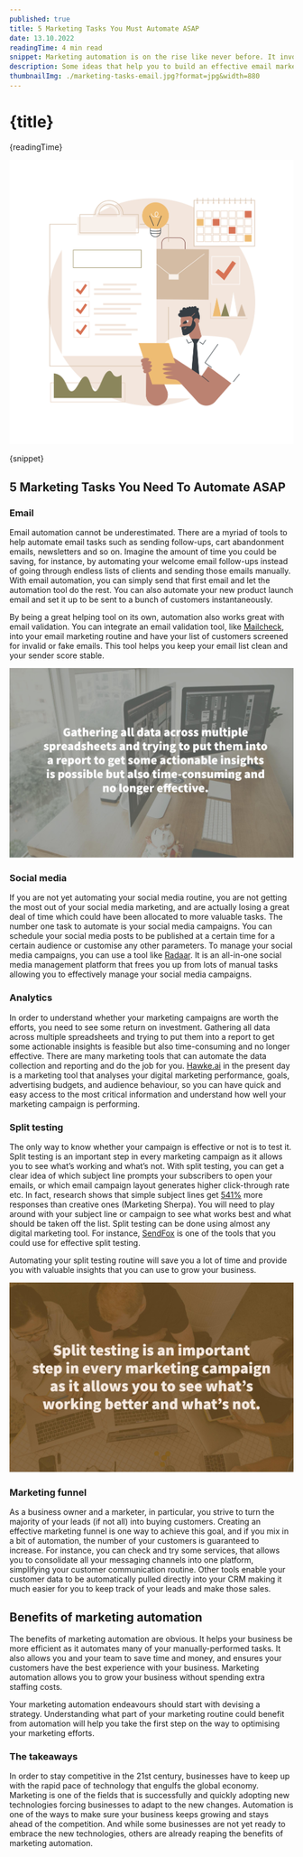 ```yaml
---
published: true
title: 5 Marketing Tasks You Must Automate ASAP
date: 13.10.2022
readingTime: 4 min read
snippet: Marketing automation is on the rise like never before. It involves using different tools to automate repetitive marketing tasks like tracking customer engagement, sending welcome emails, new product launch emails and so on. If you are an emerging marketer looking to optimize your marketing operations, here is an undeniable list of tasks that you need to automate.
description: Some ideas that help you to build an effective email marketing strategy and get a high response from your mail list.
thumbnailImg: ./marketing-tasks-email.jpg?format=jpg&width=880
---
```


# {title}

{readingTime}

![Marketing Tasks You Must Automate ASAP](./marketing-tasks-you-must-automate-asap.jpg?format=webp;jpg;png;avif&srcset&width=880)

{snippet}

## 5 Marketing Tasks You Need To Automate ASAP

### Email

Email automation cannot be underestimated. There are a myriad of tools to help automate email tasks such as sending follow-ups, cart abandonment emails, newsletters and so on. Imagine the amount of time you could be saving, for instance, by automating your welcome email follow-ups instead of going through endless lists of clients and sending those emails manually. With email automation, you can simply send that first email and let the automation tool do the rest. You can also automate your new product launch email and set it up to be sent to a bunch of customers instantaneously.

By being a great helping tool on its own, automation also works great with email validation. You can integrate an email validation tool, like [Mailcheck](/#contact-us), into your email marketing routine and have your list of customers screened for invalid or fake emails. This tool helps you keep your email list clean and your sender score stable.

![Marketing tasks Email](./marketing-tasks-email.jpg?format=webp;jpg;png;avif&srcset&width=880)

### Social media

If you are not yet automating your social media routine, you are not getting the most out of your social media marketing, and are actually losing a great deal of time which could have been allocated to more valuable tasks. The number one task to automate is your social media campaigns. You can schedule your social media posts to be published at a certain time for a certain audience or customise any other parameters. To manage your social media campaigns, you can use a tool like [Radaar](https://appsumo.com/products/marketplace-radaar/). It is an all-in-one social media management platform that frees you up from lots of manual tasks allowing you to effectively manage your social media campaigns.

### Analytics

In order to understand whether your marketing campaigns are worth the efforts, you need to see some return on investment. Gathering all data across multiple spreadsheets and trying to put them into a report to get some actionable insights is feasible but also time-consuming and no longer effective. There are many marketing tools that can automate the data collection and reporting and do the job for you. [Hawke.ai](https://hawke.ai/) in the present day is a marketing tool that analyses your digital marketing performance, goals, advertising budgets, and audience behaviour, so you can have quick and easy access to the most critical information and understand how well your marketing campaign is performing.

### Split testing

The only way to know whether your campaign is effective or not is to test it. Split testing is an important step in every marketing campaign as it allows you to see what’s working and what’s not. With split testing, you can get a clear idea of which subject line prompts your subscribers to open your emails, or which email campaign layout generates higher click-through rate etc. In fact, research shows that simple subject lines get [541%](https://truelist.co/blog/ab-testing-statistics/) more responses than creative ones (Marketing Sherpa). You will need to play around with your subject line or campaign to see what works best and what should be taken off the list. Split testing can be done using almost any digital marketing tool. For instance, [SendFox](https://appsumo.com/products/sendfox/) is one of the tools that you could use for effective split testing.

Automating your split testing routine will save you a lot of time and provide you with valuable insights that you can use to grow your business.

![Split testing](./split-testing.jpg?format=webp;jpg;png;avif&srcset&width=880)

### Marketing funnel

As a business owner and a marketer, in particular, you strive to turn the majority of your leads (if not all) into buying customers. Creating an effective marketing funnel is one way to achieve this goal, and if you mix in a bit of automation, the number of your customers is guaranteed to increase. For instance, you can check and try some services, that allows you to consolidate all your messaging channels into one platform, simplifying your customer communication routine. Other tools enable your customer data to be automatically pulled directly into your CRM making it much easier for you to keep track of your leads and make those sales.

## Benefits of marketing automation

The benefits of marketing automation are obvious. It helps your business be more efficient as it automates many of your manually-performed tasks. It also allows you and your team to save time and money, and ensures your customers have the best experience with your business. Marketing automation allows you to grow your business without spending extra staffing costs.

Your marketing automation endeavours should start with devising a strategy. Understanding what part of your marketing routine could benefit from automation will help you take the first step on the way to optimising your marketing efforts.

### The takeaways

In order to stay competitive in the 21st century, businesses have to keep up with the rapid pace of technology that engulfs the global economy. Marketing is one of the fields that is successfully and quickly adopting new technologies forcing businesses to adapt to the new changes. Automation is one of the ways to make sure your business keeps growing and stays ahead of the competition. And while some businesses are not yet ready to embrace the new technologies, others are already reaping the benefits of marketing automation.
